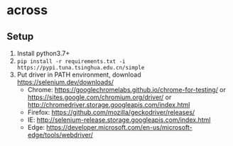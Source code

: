 # across

## Setup
1. Install python3.7+
2. `pip install -r requirements.txt -i https://pypi.tuna.tsinghua.edu.cn/simple`
3. Put driver in PATH environment, download https://selenium.dev/downloads/
   * Chrome: https://googlechromelabs.github.io/chrome-for-testing/ or https://sites.google.com/chromium.org/driver/ or http://chromedriver.storage.googleapis.com/index.html
   * Firefox: https://github.com/mozilla/geckodriver/releases/
   * IE: http://selenium-release.storage.googleapis.com/index.html
   * Edge: https://developer.microsoft.com/en-us/microsoft-edge/tools/webdriver/
